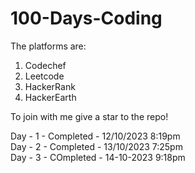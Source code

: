# 100-Days-Coding
The platforms are:
1) Codechef
2) Leetcode
3) HackerRank
4) HackerEarth

To join with me give a star to the repo!

Day - 1 - Completed - 12/10/2023 8:19pm <br>
Day - 2 - Completed - 13/10/2023 7:25pm <br>
Day - 3 - COmpleted - 14-10-2023 9:18pm

